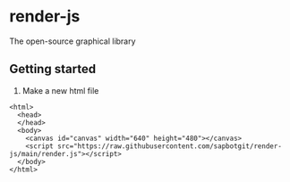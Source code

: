 # render-js
The open-source graphical library
## Getting started
1. Make a new html file
```
<html>
  <head>
  </head>
  <body>
    <canvas id="canvas" width="640" height="480"></canvas>
    <script src="https://raw.githubusercontent.com/sapbotgit/render-js/main/render.js"></script>
  </body>
</html>
```
